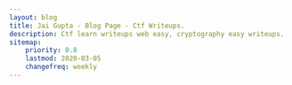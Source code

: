 ```yaml
---
layout: blog
title: Jai Gupta - Blog Page - Ctf Writeups.
description: Ctf learn writeups web easy, cryptography easy writeups.
sitemap:
    priority: 0.8
    lastmod: 2020-03-05
    changefreq: weekly
---
```

